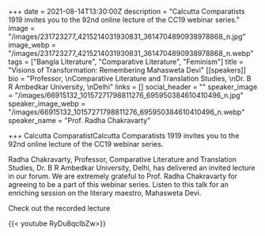 +++
date = 2021-08-14T13:30:00Z
description = "Calcutta Comparatists 1919 invites you to the 92nd online lecture of the CC19 webinar series."
image = "/images/231723277_4215214031930831_3614704890938978868_n.jpg"
image_webp = "/images/231723277_4215214031930831_3614704890938978868_n.webp"
tags = ["Bangla Literature", "Comparative Literature", "Feminism"]
title = "Visions of Transformation: Remembering Mahasweta Devi"
[[speakers]]
bio = "Professor, \nComparative Literature and Translation Studies, \nDr. B R Ambedkar University, \nDelhi"
links = []
social_header = ""
speaker_image = "/images/66915132_10157271798811276_695950384610410496_n.jpg"
speaker_image_webp = "/images/66915132_10157271798811276_695950384610410496_n.webp"
speaker_name = "Prof. Radha Chakravarty"

+++
Calcutta ComparatistCalcutta Comparatists 1919 invites you to the 92nd online lecture of the CC19 webinar series.

Radha Chakravarty, Professor, Comparative Literature and Translation Studies, Dr. B R Ambedkar University, Delhi, has delivered an invited lecture in our forum. We are extremely grateful to Prof. Radha Chakravarty for agreeing to be a part of this webinar series. Listen to this talk for an enriching session on the literary maestro, Mahasweta Devi.

Check out the recorded lecture

{{< youtube RyDu8qcIbZw>}}